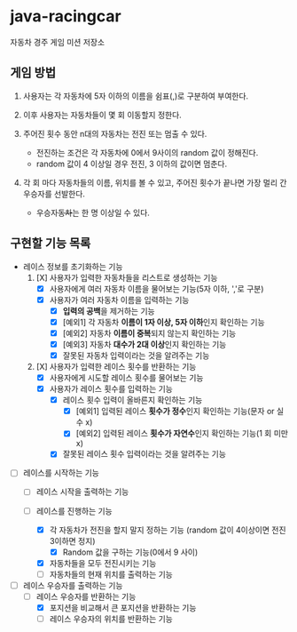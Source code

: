 # java-racingcar
자동차 경주 게임 미션 저장소

## 게임 방법
1. 사용자는 각 자동차에 5자 이하의 이름을 쉼표(,)로 구분하여 부여한다.

2. 이후 사용자는 자동차들이 몇 회 이동할지 정한다.

3. 주어진 횟수 동안 n대의 자동차는 전진 또는 멈출 수 있다.
    * 전진하는 조건은 각 자동차에 0에서 9사이의 random 값이 정해진다.
    * random 값이 4 이상일 경우 전진, 3 이하의 값이면 멈춘다.

4. 각 회 마다 자동차들의 이름, 위치를 볼 수 있고, 주어진 횟수가 끝나면 가장 멀리 간 우승자를 선발한다.
    * 우승자~~동차~~는 한 명 이상일 수 있다.

## 구현할 기능 목록
* 레이스 정보를 초기화하는 기능
    1. [X] 사용자가 입력한 자동차들을 리스트로 생성하는 기능
        * [X] 사용자에게 여러 자동차 이름을 물어보는 기능(5자 이하, ','로 구분)
        * [X] 사용자가 여러 자동차 이름을 입력하는 기능
            * [X] **입력의 공백**을 제거하는 기능
            * [X] [예외1] 각 자동차 **이름이 1자 이상, 5자 이하**인지 확인하는 기능
            * [X] [예외2] 자동차 **이름이 중복**되지 않는지 확인하는 기능
            * [X] [예외3] 자동차 **대수가 2대 이상**인지 확인하는 기능
            * [X] 잘못된 자동차 입력이라는 것을 알려주는 기능
    
    2. [X] 사용자가 입력한 레이스 횟수를 반환하는 기능
        * [X] 사용자에게 시도할 레이스 횟수를 물어보는 기능
        * [X] 사용자가 레이스 횟수를 입력하는 기능
            * [X] 레이스 횟수 입력이 올바른지 확인하는 기능
                * [X] [예외1] 입력된 레이스 **횟수가 정수**인지 확인하는 기능(문자 or 실수 x)
                * [X] [예외2] 입력된 레이스 **횟수가 자연수**인지 확인하는 기능(1 회 미만 x)
            * [X] 잘못된 레이스 횟수 입력이라는 것을 알려주는 기능

* [ ] 레이스를 시작하는 기능
    * [ ] 레이스 시작을 출력하는 기능

    * [ ] 레이스를 진행하는 기능
        * [X] 각 자동차가 전진을 할지 말지 정하는 기능 (random 값이 4이상이면 전진 3이하면 정지)
            * [X] Random 값을 구하는 기능(0에서 9 사이)
        * [X] 자동차들을 모두 전진시키는 기능
        * [ ] 자동차들의 현재 위치를 출력하는 기능

* [ ] 레이스 우승자를 출력하는 기능
    * [ ] 레이스 우승자를 반환하는 기능
        * [X] 포지션을 비교해서  큰 포지션을 반환하는 기능
        * [ ] 레이스 우승자의 위치를 반환하는 기능